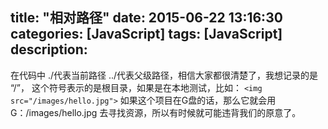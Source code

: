 title: "相对路径"
date: 2015-06-22 13:16:30
categories: [JavaScript]
tags: [JavaScript]
description: 
---
<!--more-->
在代码中 ./代表当前路径 ../代表父级路径，相信大家都很清楚了，我想记录的是 “/”， 这个符号表示的是根目录，如果是在本地测试，比如：
`<img src="/images/hello.jpg">`
如果这个项目在G盘的话，那么它就会用G：/images/hello.jpg 去寻找资源，所以有时候就可能违背我们的原意了。
